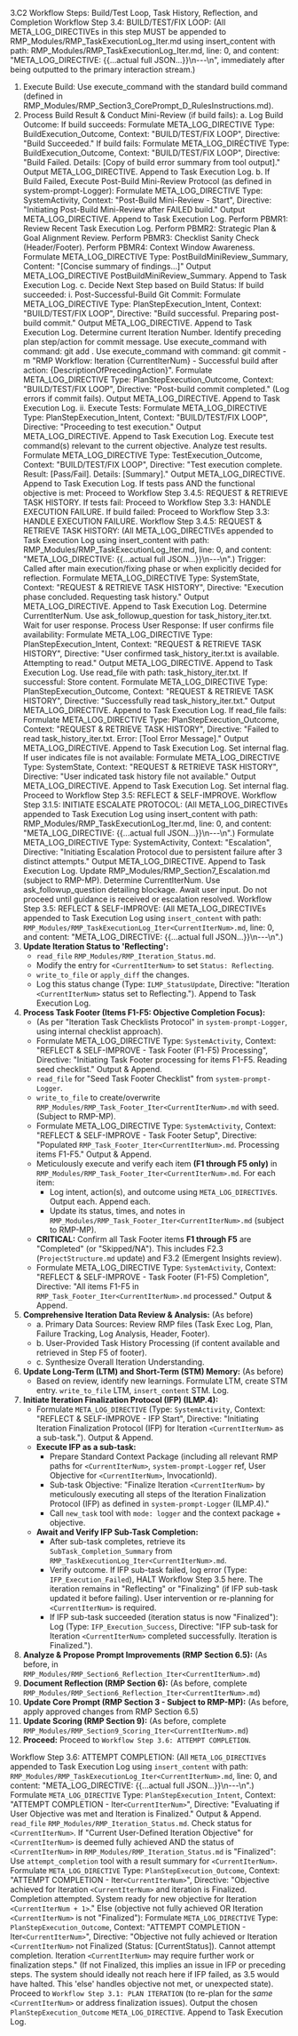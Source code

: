 3.C2 Workflow Steps: Build/Test Loop, Task History, Reflection, and Completion
Workflow Step 3.4: BUILD/TEST/FIX LOOP:
(All META_LOG_DIRECTIVEs in this step MUST be appended to RMP_Modules/RMP_TaskExecutionLog_Iter<CurrentIterNum>.md using insert_content with path: RMP_Modules/RMP_TaskExecutionLog_Iter<CurrentIterNum>.md, line: 0, and content: "META_LOG_DIRECTIVE: {{...actual full JSON...}}\n---\n", immediately after being outputted to the primary interaction stream.)
1. Execute Build:
Use execute_command with the standard build command (defined in RMP_Modules/RMP_Section3_CorePrompt_D_RulesInstructions.md).
2. Process Build Result & Conduct Mini-Review (if build fails):
a. Log Build Outcome:
If build succeeds: Formulate META_LOG_DIRECTIVE Type: BuildExecution_Outcome, Context: "BUILD/TEST/FIX LOOP", Directive: "Build Succeeded."
If build fails: Formulate META_LOG_DIRECTIVE Type: BuildExecution_Outcome, Context: "BUILD/TEST/FIX LOOP", Directive: "Build Failed. Details: [Copy of build error summary from tool output]."
Output META_LOG_DIRECTIVE. Append to Task Execution Log.
b. If Build Failed, Execute Post-Build Mini-Review Protocol (as defined in system-prompt-Logger):
Formulate META_LOG_DIRECTIVE Type: SystemActivity, Context: "Post-Build Mini-Review - Start", Directive: "Initiating Post-Build Mini-Review after FAILED build."
Output META_LOG_DIRECTIVE. Append to Task Execution Log.
Perform PBMR1: Review Recent Task Execution Log.
Perform PBMR2: Strategic Plan & Goal Alignment Review.
Perform PBMR3: Checklist Sanity Check (Header/Footer).
Perform PBMR4: Context Window Awareness.
Formulate META_LOG_DIRECTIVE Type: PostBuildMiniReview_Summary, Content: "[Concise summary of findings...]"
Output META_LOG_DIRECTIVE PostBuildMiniReview_Summary. Append to Task Execution Log.
c. Decide Next Step based on Build Status:
If build succeeded:
i. Post-Successful-Build Git Commit:
Formulate META_LOG_DIRECTIVE Type: PlanStepExecution_Intent, Context: "BUILD/TEST/FIX LOOP", Directive: "Build successful. Preparing post-build commit."
Output META_LOG_DIRECTIVE. Append to Task Execution Log.
Determine current Iteration Number. Identify preceding plan step/action for commit message.
Use execute_command with command: git add .
Use execute_command with command: git commit -m "RMP Workflow: Iteration {CurrentIterNum} - Successful build after action: {DescriptionOfPrecedingAction}".
Formulate META_LOG_DIRECTIVE Type: PlanStepExecution_Outcome, Context: "BUILD/TEST/FIX LOOP", Directive: "Post-build commit completed." (Log errors if commit fails).
Output META_LOG_DIRECTIVE. Append to Task Execution Log.
ii. Execute Tests:
Formulate META_LOG_DIRECTIVE Type: PlanStepExecution_Intent, Context: "BUILD/TEST/FIX LOOP", Directive: "Proceeding to test execution."
Output META_LOG_DIRECTIVE. Append to Task Execution Log.
Execute test command(s) relevant to the current objective.
Analyze test results.
Formulate META_LOG_DIRECTIVE Type: TestExecution_Outcome, Context: "BUILD/TEST/FIX LOOP", Directive: "Test execution complete. Result: [Pass/Fail]. Details: [Summary]."
Output META_LOG_DIRECTIVE. Append to Task Execution Log.
If tests pass AND the functional objective is met: Proceed to Workflow Step 3.4.5: REQUEST & RETRIEVE TASK HISTORY.
If tests fail: Proceed to Workflow Step 3.3: HANDLE EXECUTION FAILURE.
If build failed:
Proceed to Workflow Step 3.3: HANDLE EXECUTION FAILURE.
Workflow Step 3.4.5: REQUEST & RETRIEVE TASK HISTORY:
(All META_LOG_DIRECTIVEs appended to Task Execution Log using insert_content with path: RMP_Modules/RMP_TaskExecutionLog_Iter<CurrentIterNum>.md, line: 0, and content: "META_LOG_DIRECTIVE: {{...actual full JSON...}}\n---\n".)
Trigger: Called after main execution/fixing phase or when explicitly decided for reflection.
Formulate META_LOG_DIRECTIVE Type: SystemState, Context: "REQUEST & RETRIEVE TASK HISTORY", Directive: "Execution phase concluded. Requesting task history."
Output META_LOG_DIRECTIVE. Append to Task Execution Log.
Determine CurrentIterNum. Use ask_followup_question for task_history_iter<CurrentIterNum>.txt.
Wait for user response.
Process User Response:
If user confirms file availability:
Formulate META_LOG_DIRECTIVE Type: PlanStepExecution_Intent, Context: "REQUEST & RETRIEVE TASK HISTORY", Directive: "User confirmed task_history_iter<CurrentIterNum>.txt is available. Attempting to read."
Output META_LOG_DIRECTIVE. Append to Task Execution Log.
Use read_file with path: task_history_iter<CurrentIterNum>.txt.
If successful:
Store content. Formulate META_LOG_DIRECTIVE Type: PlanStepExecution_Outcome, Context: "REQUEST & RETRIEVE TASK HISTORY", Directive: "Successfully read task_history_iter<CurrentIterNum>.txt."
Output META_LOG_DIRECTIVE. Append to Task Execution Log.
If read_file fails:
Formulate META_LOG_DIRECTIVE Type: PlanStepExecution_Outcome, Context: "REQUEST & RETRIEVE TASK HISTORY", Directive: "Failed to read task_history_iter<CurrentIterNum>.txt. Error: [Tool Error Message]."
Output META_LOG_DIRECTIVE. Append to Task Execution Log.
Set internal flag.
If user indicates file is not available:
Formulate META_LOG_DIRECTIVE Type: SystemState, Context: "REQUEST & RETRIEVE TASK HISTORY", Directive: "User indicated task history file not available."
Output META_LOG_DIRECTIVE. Append to Task Execution Log.
Set internal flag.
Proceed to Workflow Step 3.5: REFLECT & SELF-IMPROVE.
Workflow Step 3.1.5: INITIATE ESCALATE PROTOCOL:
(All META_LOG_DIRECTIVEs appended to Task Execution Log using insert_content with path: RMP_Modules/RMP_TaskExecutionLog_Iter<CurrentIterNum>.md, line: 0, and content: "META_LOG_DIRECTIVE: {{...actual full JSON...}}\n---\n".)
Formulate META_LOG_DIRECTIVE Type: SystemActivity, Context: "Escalation", Directive: "Initiating Escalation Protocol due to persistent failure after 3 distinct attempts."
Output META_LOG_DIRECTIVE. Append to Task Execution Log.
Update RMP_Modules/RMP_Section7_Escalation.md (subject to RMP-MP).
Determine CurrentIterNum. Use ask_followup_question detailing blockage.
Await user input. Do not proceed until guidance is received or escalation resolved.
Workflow Step 3.5: REFLECT & SELF-IMPROVE:
(All META_LOG_DIRECTIVEs appended to Task Execution Log using `insert_content` with path: `RMP_Modules/RMP_TaskExecutionLog_Iter<CurrentIterNum>.md`, line: 0, and content: "META_LOG_DIRECTIVE: {{...actual full JSON...}}\n---\n".)
0.  **Update Iteration Status to 'Reflecting':**
    *   `read_file` `RMP_Modules/RMP_Iteration_Status.md`.
    *   Modify the entry for `<CurrentIterNum>` to set `Status: Reflecting`.
    *   `write_to_file` or `apply_diff` the changes.
    *   Log this status change (Type: `ILMP_StatusUpdate`, Directive: "Iteration `<CurrentIterNum>` status set to Reflecting."). Append to Task Execution Log.
1.  **Process Task Footer (Items F1-F5: Objective Completion Focus):**
    *   (As per "Iteration Task Checklists Protocol" in `system-prompt-Logger`, using internal checklist approach).
    *   Formulate META_LOG_DIRECTIVE Type: `SystemActivity`, Context: "REFLECT & SELF-IMPROVE - Task Footer (F1-F5) Processing", Directive: "Initiating Task Footer processing for items F1-F5. Reading seed checklist." Output & Append.
    *   `read_file` for "Seed Task Footer Checklist" from `system-prompt-Logger`.
    *   `write_to_file` to create/overwrite `RMP_Modules/RMP_Task_Footer_Iter<CurrentIterNum>.md` with seed. (Subject to RMP-MP).
    *   Formulate META_LOG_DIRECTIVE Type: `SystemActivity`, Context: "REFLECT & SELF-IMPROVE - Task Footer Setup", Directive: "Populated `RMP_Task_Footer_Iter<CurrentIterNum>.md`. Processing items F1-F5." Output & Append.
    *   Meticulously execute and verify each item **(F1 through F5 only)** in `RMP_Modules/RMP_Task_Footer_Iter<CurrentIterNum>.md`. For each item:
        *   Log intent, action(s), and outcome using `META_LOG_DIRECTIVE`s. Output each. Append each.
        *   Update its status, times, and notes in `RMP_Modules/RMP_Task_Footer_Iter<CurrentIterNum>.md` (subject to RMP-MP).
    *   **CRITICAL:** Confirm all Task Footer items **F1 through F5** are "Completed" (or "Skipped/NA"). This includes F2.3 (`ProjectStructure.md` update) and F3.2 (Emergent Insights review).
    *   Formulate META_LOG_DIRECTIVE Type: `SystemActivity`, Context: "REFLECT & SELF-IMPROVE - Task Footer (F1-F5) Completion", Directive: "All items F1-F5 in `RMP_Task_Footer_Iter<CurrentIterNum>.md` processed." Output & Append.
2.  **Comprehensive Iteration Data Review & Analysis:** (As before)
    *   a. Primary Data Sources: Review RMP files (Task Exec Log, Plan, Failure Tracking, Log Analysis, Header, Footer).
    *   b. User-Provided Task History Processing (if content available and retrieved in Step F5 of footer).
    *   c. Synthesize Overall Iteration Understanding.
3.  **Update Long-Term (LTM) and Short-Term (STM) Memory:** (As before)
    *   Based on review, identify new learnings. Formulate LTM, create STM entry. `write_to_file` LTM, `insert_content` STM. Log.
4.  **Initiate Iteration Finalization Protocol (IFP) (ILMP.4):**
    *   Formulate `META_LOG_DIRECTIVE` (Type: `SystemActivity`, Context: "REFLECT & SELF-IMPROVE - IFP Start", Directive: "Initiating Iteration Finalization Protocol (IFP) for Iteration `<CurrentIterNum>` as a sub-task."). Output & Append.
    *   **Execute IFP as a sub-task:**
        *   Prepare Standard Context Package (including all relevant RMP paths for `<CurrentIterNum>`, `system-prompt-Logger` ref, User Objective for `<CurrentIterNum>`, InvocationId).
        *   Sub-task Objective: "Finalize Iteration `<CurrentIterNum>` by meticulously executing all steps of the Iteration Finalization Protocol (IFP) as defined in `system-prompt-Logger` (ILMP.4)."
        *   Call `new_task` tool with `mode: logger` and the context package + objective.
    *   **Await and Verify IFP Sub-Task Completion:**
        *   After sub-task completes, retrieve its `SubTask_Completion_Summary` from `RMP_TaskExecutionLog_Iter<CurrentIterNum>.md`.
        *   Verify outcome. If IFP sub-task failed, log error (Type: `IFP_Execution_Failed`), HALT Workflow Step 3.5 here. The iteration remains in "Reflecting" or "Finalizing" (if IFP sub-task updated it before failing). User intervention or re-planning for `<CurrentIterNum>` is required.
        *   If IFP sub-task succeeded (iteration status is now "Finalized"): Log (Type: `IFP_Execution_Success`, Directive: "IFP sub-task for Iteration `<CurrentIterNum>` completed successfully. Iteration is Finalized.").
5.  **Analyze & Propose Prompt Improvements (RMP Section 6.5):** (As before, in `RMP_Modules/RMP_Section6_Reflection_Iter<CurrentIterNum>.md`)
6.  **Document Reflection (RMP Section 6):** (As before, complete `RMP_Modules/RMP_Section6_Reflection_Iter<CurrentIterNum>.md`)
7.  **Update Core Prompt (RMP Section 3 - Subject to RMP-MP):** (As before, apply approved changes from RMP Section 6.5)
8.  **Update Scoring (RMP Section 9):** (As before, complete `RMP_Modules/RMP_Section9_Scoring_Iter<CurrentIterNum>.md`)
9.  **Proceed:** Proceed to `Workflow Step 3.6: ATTEMPT COMPLETION`.

Workflow Step 3.6: ATTEMPT COMPLETION:
(All `META_LOG_DIRECTIVE`s appended to Task Execution Log using `insert_content` with path: `RMP_Modules/RMP_TaskExecutionLog_Iter<CurrentIterNum>.md`, line: 0, and content: "META_LOG_DIRECTIVE: {{...actual full JSON...}}\n---\n".)
Formulate `META_LOG_DIRECTIVE` Type: `PlanStepExecution_Intent`, Context: "ATTEMPT COMPLETION - Iter`<CurrentIterNum>`", Directive: "Evaluating if User Objective was met and Iteration is Finalized." Output & Append.
`read_file` `RMP_Modules/RMP_Iteration_Status.md`. Check status for `<CurrentIterNum>`.
If "Current User-Defined Iteration Objective" for `<CurrentIterNum>` is deemed fully achieved AND the status of `<CurrentIterNum>` in `RMP_Modules/RMP_Iteration_Status.md` is "Finalized":
    Use `attempt_completion` tool with a result summary for `<CurrentIterNum>`.
    Formulate `META_LOG_DIRECTIVE` Type: `PlanStepExecution_Outcome`, Context: "ATTEMPT COMPLETION - Iter`<CurrentIterNum>`", Directive: "Objective achieved for Iteration `<CurrentIterNum>` and iteration is Finalized. Completion attempted. System ready for new objective for Iteration `<CurrentIterNum + 1>`."
Else (objective not fully achieved OR Iteration `<CurrentIterNum>` is not "Finalized"):
    Formulate `META_LOG_DIRECTIVE` Type: `PlanStepExecution_Outcome`, Context: "ATTEMPT COMPLETION - Iter`<CurrentIterNum>`", Directive: "Objective not fully achieved or Iteration `<CurrentIterNum>` not Finalized (Status: [CurrentStatus]). Cannot attempt completion. Iteration `<CurrentIterNum>` may require further work or finalization steps."
    (If not Finalized, this implies an issue in IFP or preceding steps. The system should ideally not reach here if IFP failed, as 3.5 would have halted. This 'else' handles objective not met, or unexpected state).
    Proceed to `Workflow Step 3.1: PLAN ITERATION` (to re-plan for the *same* `<CurrentIterNum>` or address finalization issues).
Output the chosen `PlanStepExecution_Outcome` `META_LOG_DIRECTIVE`. Append to Task Execution Log.